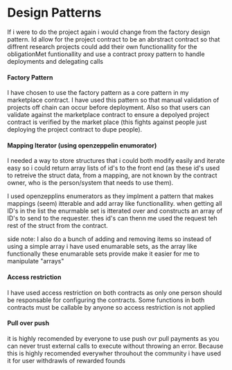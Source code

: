 # Design Patterns

If i were to do the project again i would change from the factory design pattern. Id allow for the project contract to be an abrstract contract so that diffrent research projects could add their own functionallity for the obligationMet funtionallity and use a contract proxy pattern to handle deployments and delegating calls

#### Factory Pattern

I have chosen to use the factory pattern as a core pattern in my marketplace contract. I have used this pattern so that manual validation of projects off chain can occur before deployment. Also so that users can validate against the marketplace contract to ensure a depolyed project contract is verified by the market place (this fights against people just deploying the project contract to dupe people).

#### Mapping Iterator (using openzeppelin enumorator)

I needed a way to store structures that i could both modify easily and iterate easy so i could return array lists of id's to the front end (as these id's used to retreive the struct data, from a mapping, are not known by the contract owner, who is the person/system that needs to use them).

I used openzepplins enumerators as they implment a pattern that makes mappings (seem) itterable and add array like functionallity. when getting all ID's in the list the enurmable set is itterated over and constructs an array of ID's to send to the requester. thes id's can thenn me used the request teh rest of the struct from the contract.

side note: I also do a bunch of adding and removing items so instead of using a simple array i have used enumarable sets, as the array like functionally these enumarable sets provide make it easier for me to manipulate "arrays"

#### Access restriction

I have used access restriction on both contracts as only one person should be responsable for configuring the contracts. Some functions in both contracts must be callable by anyone so access restriction is not applied

#### Pull over push

it is highly recomended by everyone to use push ovr pull payments as you can never trust external calls to execute without throwing an error. Because this is highly recomended everywher throuhout the community i have used it for user withdrawls of rewarded founds
